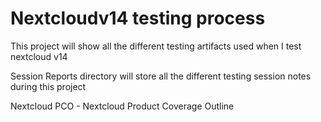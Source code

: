 # Nextcloudv14 testing process

This project will show all the different testing artifacts used when I test nextcloud v14

Session Reports directory will store all the different testing session notes during this project

Nextcloud PCO - Nextcloud Product Coverage Outline